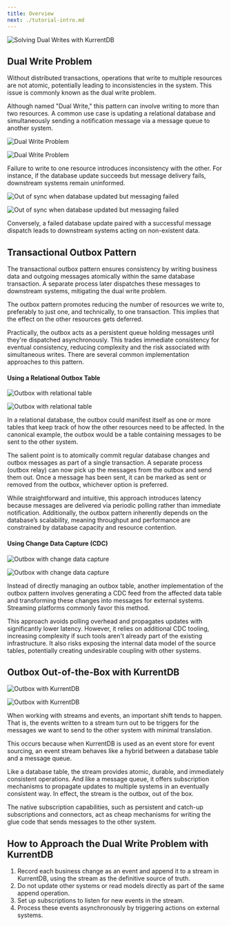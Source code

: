 ```yaml
---
title: Overview
next: ./tutorial-intro.md
---
```


![Solving Dual Writes with KurrentDB](./images/outbox-hero.png)

## Dual Write Problem
Without distributed transactions, operations that write to multiple resources are not atomic, potentially leading to inconsistencies in the system. This issue is commonly known as the dual write problem.

Although named "Dual Write," this pattern can involve writing to more than two resources. A common use case is updating a relational database and simultaneously sending a notification message via a message queue to another system. 

![Dual Write Problem](./images/dual-write-problem.png#light)

![Dual Write Problem](./images/dual-write-problem-dark.png#dark)

Failure to write to one resource introduces inconsistency with the other. For instance, if the database update succeeds but message delivery fails, downstream systems remain uninformed.

![Out of sync when database updated but messaging failed](./images/dual-write-problem-failed-messaging.png#light)

![Out of sync when database updated but messaging failed](./images/dual-write-problem-failed-messaging-dark.png#dark)

Conversely, a failed database update paired with a successful message dispatch leads to downstream systems acting on non-existent data.

## Transactional Outbox Pattern
The transactional outbox pattern ensures consistency by writing business data and outgoing messages atomically within the same database transaction. A separate process later dispatches these messages to downstream systems, mitigating the dual write problem.

The outbox pattern promotes reducing the number of resources we write to, preferably to just one, and technically, to one transaction. This 
implies that the effect on the other resources gets deferred.

Practically, the outbox acts as a persistent queue holding messages until they're dispatched asynchronously. This trades immediate consistency for eventual consistency, reducing complexity and the risk associated with simultaneous writes.
There are several common implementation approaches to this pattern.

#### Using a Relational Outbox Table

![Outbox with relational table](./images/outbox-with-database-table.png#light)

![Outbox with relational table](./images/outbox-with-database-table-dark.png#dark)

In a relational database, the outbox could manifest itself as one or more tables that keep track of how the other resources need to be affected. In the canonical example, the outbox would be a table containing messages to be sent to the other system. 

The salient point is to atomically commit regular database changes and outbox messages as part of a single transaction. A separate process (outbox relay) can now pick up the messages from the outbox and send them out. Once a message has been sent, it can be marked as sent or removed from the outbox, whichever option is preferred.

While straightforward and intuitive, this approach introduces latency because messages are delivered via periodic polling rather than immediate notification. Additionally, the outbox pattern inherently depends on the database’s scalability, meaning throughput and performance are constrained by database capacity and resource contention.

#### Using Change Data Capture (CDC)

![Outbox with change data capture](./images/outbox-with-cdc.png#light)

![Outbox with change data capture](./images/outbox-with-cdc-dark.png#dark)

Instead of directly managing an outbox table, another implementation of the outbox pattern involves generating a CDC feed from the affected data table and transforming these changes into messages for external systems. Streaming platforms commonly favor this method.

This approach avoids polling overhead and propagates updates with significantly lower latency. However, it relies on additional CDC tooling, increasing complexity if such tools aren't already part of the existing infrastructure. It also risks exposing the internal data model of the source tables, potentially creating undesirable coupling with other systems.

## Outbox Out-of-the-Box with KurrentDB

![Outbox with KurrentDB](./images/outbox-with-kurrentdb.png#light)

![Outbox with KurrentDB](./images/outbox-with-kurrentdb-dark.png#dark)

When working with streams and events, an important shift tends to happen. That is, the events written to a stream turn out to be triggers for the messages we want to send to the other system with minimal translation. 

This occurs because when KurrentDB is used as an event store for event sourcing, an event stream behaves like a hybrid between a database table and a message queue.

Like a database table, the stream provides atomic, durable, and immediately consistent operations. And like a message queue, it offers subscription mechanisms to propagate updates to multiple systems in an eventually consistent way.
In effect, the stream is the outbox, out of the box.

The native subscription capabilities, such as persistent and catch-up subscriptions and connectors, act as cheap mechanisms for writing the glue code that sends messages to the other system.

## How to Approach the Dual Write Problem with KurrentDB
1. Record each business change as an event and append it to a stream in KurrentDB, using the stream as the definitive source of truth.
2. Do not update other systems or read models directly as part of the same append operation.
3. Set up subscriptions to listen for new events in the stream.
4. Process these events asynchronously by triggering actions on external systems.
